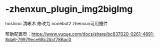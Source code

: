 # -zhenxun_plugin_img2bigImg
hoshino 清晰术 修改为 nonebot2 zhenxun可用插件

帮助配置页：https://www.yuque.com/docs/share/bc837020-0261-4891-8da6-79979ece68c2#cf786ac0
